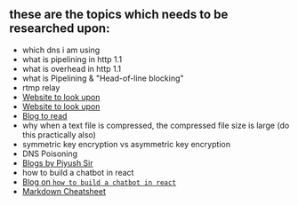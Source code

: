 ## these are the topics which needs to be researched upon:

- which dns i am using
- what is pipelining in http 1.1
- what is overhead in http 1.1
- what is Pipelining & "Head-of-line blocking"
- rtmp relay
- [Website to look upon](https://www.iana.org/)
- [Website to look upon](https://www.iana.org/domains/root/servers)
- [Blog to read](https://pieces.app/blog/open-source-llms?utm_source=socials&utm_medium=referral&utm_campaign=thread)
- why when a text file is compressed, the compressed file size is large (do this practically also)
- symmetric key encryption vs asymmetric key encryption
- DNS Poisoning
- [Blogs by Piyush Sir](https://blog.piyushgarg.dev/)
- how to build a chatbot in react
- [Blog on `how to build a chatbot in react`](https://www.freecodecamp.org/news/how-to-build-a-chatbot-with-react/)
- [Markdown Cheatsheet](https://www.markdownguide.org/cheat-sheet/)
